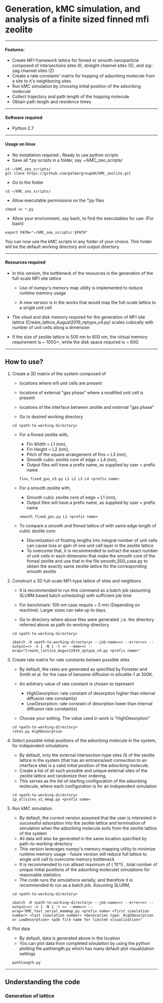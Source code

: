 # Generation, kMC simulation, and analysis of a finite sized finned mfi zeolite
---

#### Features:
- Create MFI framework lattice for finned or smooth nanoparticle composed of intersections sites (I), straight channel sites (S), and zig-zag channel sites (Z)
- Create a rate constants' matrix for hopping of adsorbing molecule from a site to it's neighboring sites
- Run kMC simulation by choosing initial position of the adsorbing molecule
- Collect trajectory and path length of the hopping molecule
- Obtain path length and residence times
---

#### Software required
- Python 2.7
---

#### Usage on linux
- No installation required ; Ready to use python scripts
- Save all *\*.py* scripts in a folder, say ~/kMC_zeo_scripts/  

`
cd ~/kMC_zeo_scripts/  
`  
`
git clone https://github.com/palmergroupUH/kMC_zeolite.git
`


- Go to the folder  

`
cd ~/kMC_zeo_scripts/
`


- Allow executable permissions on the *\*.py* files  

`
chmod +x *.py
`


- Allow your environment, say bash, to find the executables for use: (For bash)  

`
export PATH="~/kMC_zeo_scripts/:$PATH"
`


You can now use the kMC scripts in any folder of your choice. This folder will be the default working directory and output directory

---

#### Resources required
* In this version, the bottleneck of the resources is the generation of the full-scale MFI site lattice

    - Use of numpy's memory map utility is implemented to reduce runtime memory usage

    - A new version is in the works that would map the full-scale lattice to a single unit cell

* The vitual and disk memory required for the generation of MFI site lattice (Create_lattice_August2019_nptype_v4.py) scales cubically with number of unit cells along a dimension

* If the size of zeolite lattice is 500 nm to 600 nm, the virtual memory requirement is ~ 100G+, while the disk space required is ~ 60G
---

## How to use? ##
1. Create a 3D matrix of the system composed of

   * locations where mfi unit cells are present
   * locations of external "gas phase" where a modified unit cell is present
   * locations of the interface between zeolite and external "gas phase" 
   
    * Go to desired working directory  

    `
    cd <path-to-working-directory>
    `
    
    * For a finned zeolite with,  
        * Fin Width = L1 (nm),  
        * Fin Height = L2 (nm),  
        * Pitch of the square arrangement of fins = L3 (nm),
        * Smooth cubic zeolite core of edge = L4 (nm),
        * Output files will have a prefix name, as supplied by user = prefix name  

        `
        fins_fixed_gas_v5.py L1 L2 L3 L4 <prefix name>
        `

    * For a smooth zeolite with,  
        * Smooth cubic zeolite core of edge = L1 (nm),  
        * Output files will have a prefix name, as supplied by user = prefix name

        `
        smooth_fixed_gas.py L1 <prefix name>
        `  

    * To compare a smooth and finned lattice of with same edge length of cubic zeolite core:  
        * Discretization of floating lengths into integral number of unit cells can cause loss or gain of one unit cell layer in the zeolite lattice  
        * To overcome that, it is recommended to extract the exact number of unit cells in each dimension that make the smooth core of the finned zeolite and use that in the file smooth_500_case.py to obtain the exactly same zeolite lattice for the corresponding smooth zeolite  

    
2. Construct a 3D full-scale MFI-type lattice of sites and neighbors  
   * It is recommended to run this command as a batch job (assuming SLURM based batch scheduling) with sufficient job time  
   * For benchmark: 100 nm case require ~ 5 min (Depending on machine). Larger sizes can take up to days.  
   
   * Go to directory where above files were generated  ,i.e. the directory referred above as path-to-working-directory

   `
   cd <path-to-working-directory>
   `

   `
   sbatch -D <path-to-working-directory> --job-name=<> --error=<> --output=<> -n 1 -N 1 -t <> --mem=<> --wrap="Create_lattice_August2019_nptype_v4.py <prefix name>"
   `

3. Create rate matrix for rate constants betwen possible sites  
   * By default, the rates are generated as specified by Forester and Smith et al. for the case of benzene diffusion in silicalite-1 at 300K.  
   * An arbitrary value of rate constant is chosen to represent  
       * HighDesorption: rate constant of desorption higher than internal diffusion rate constant(s)  
       * LowDesorption: rate constant of desorption lower than internal diffusion rate constant(s)  

   * Choose your setting. The value used in work is "HighDesorption"  

    `
    cd <path-to-working-directory>
    `  
    `
    rates.py HighDesorption
    `
    
4. Select possible initial positions of the adsorbing molecule in the system, for independent simulations  
   * By default, only the external intersection-type sites (I) of the zeolite lattice in the system (that has an entrance/exit connection to an interface site) is a valid initial position of the adsorbing molecule.  
   * Create a list of all such possible and unique external sites of the zeolite lattice and randomize their ordering.  
   * This serves as the list of starting configuration of the adsorbing molecule, where each configuration is for an independent simulation  
    
   `
   cd <path-to-working-directory>
   `  
   `
   ip_allsites_v1_mmap.py <prefix name>
   `

5. Run kMC simulation  
   * By default, the current version assumed that the user is interested in successful adsorption into the zeolite lattice and termination of simulation when the adsorbing molecule exits from the zeolite lattice of the system  
   * All data will also be generated in the same location specified by path-to-working-directory
   * This version leverages numpy's memory mapping utility to minimize runtime memory usage - future version will reduce full lattice to single unit cell to overcome memory bottleneck
   * It is recommended to run atleast maximum of ( 10^5 , total number of unique initial positions of the adsorbing molecule) simulations for reasonable statistics  
   * The code runs the simulations serially, and therefore it is recommended to run as a batch job. Assuming SLURM,  

   `
   cd <path-to-working-directory>
   `  
   
   `
   sbatch -D <path-to-working-directory> --job-name=<> --error=<> --output=<> -n 1 -N 1 -t <> --mem=<> --wrap="KMC_fast_serial_memmap.py <prefix name> <first simulation number> <last simulation number> <Desorption type: HighDesorption or LowDesorption> <pdb file name for limited visualization>"
   `

6. Plot data
    * By default, data is generated above in the location <path-to-working-directory>
    * You can plot data from completed simulation by using the python plotting file pathlength.py which has many default plot visualization settings

   `
   pathlength.py
   `  
---

## Understanding the code
### Generation of lattice


```python

```


```python

```


```python

```
